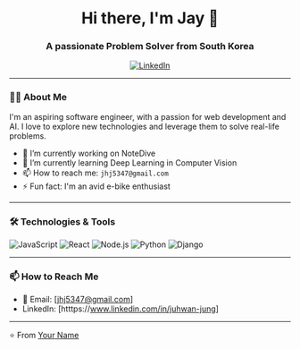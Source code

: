 <h1 align="center">Hi there, I'm Jay 👋</h1>
<h3 align="center">A passionate Problem Solver from South Korea</h3>

<p align="center">
  <a href="[https://www.linkedin.com/in/juhwan-jung]"><img alt="LinkedIn" src="https://img.shields.io/badge/LinkedIn-[Your Name]-blue?style=flat&logo=linkedin"></a>
</p>

---

### 🙋‍♂️ About Me

I'm an aspiring software engineer, with a passion for web development and AI. I love to explore new technologies and leverage them to solve real-life problems. 

- 🔭 I’m currently working on NoteDive
- 🌱 I’m currently learning Deep Learning in Computer Vision
- 📫 How to reach me: `jhj5347@gmail.com`
- ⚡ Fun fact: I'm an avid e-bike enthusiast

---

### 🛠️ Technologies & Tools


![JavaScript](https://img.shields.io/badge/-JavaScript-black?style=flat-square&logo=javascript)
![React](https://img.shields.io/badge/-React-black?style=flat-square&logo=react)
![Node.js](https://img.shields.io/badge/-Node.js-black?style=flat-square&logo=Node.js)
![Python](https://img.shields.io/badge/-Python-black?style=flat-square&logo=Python)
![Django](https://img.shields.io/badge/-Django-black?style=flat-square&logo=Django)

---


### 📫 How to Reach Me

- 📧 Email: [jhj5347@gmail.com]
- LinkedIn: [htttps://www.linkedin.com/in/juhwan-jung]

---

⭐️ From [Your Name](https://github.com/juhwani])
